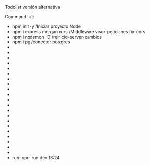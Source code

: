 Todolist versión alternativa


Command list:
- npm init -y /Iniciar proyecto Node
- npm i express morgan cors /Middleware visor-peticiones fix-cors
- npm i nodemon -D /reinicio-server-cambios
- npm i pg /conector postgres
- 
- 
- 
- 
- 
- 
- 
- 
- 
- 
- 
- 
- 
- 
- 
- 
- 
- 
- 
- 
- 
- run: npm run dev
13:24